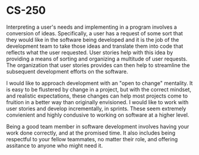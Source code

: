 # CS-250
Interpreting a user's needs and implementing in a program involves a conversion of ideas. Specifically, a user has a request of some sort that they would like in the software being developed and it is the job of the development team to take those ideas and translate them into code that reflects what the user requested. User stories help with this idea by providing a means of sorting and organizing a multitude of user requests. The organization that user stories provides can then help to streamline the subsequent development efforts on the software.

I would like to approach development with an "open to change" mentality. It is easy to be flustered by change in a project, but with the correct mindset, and realistic expectations, these changes can help most projects come to fruition in a better way than originally envisioned. I would like to work with user stories and develop incrementally, in sprints. These seem extremely convienient and highly condusive to working on software at a higher level.

Being a good team member in software development involves having your work done correctly, and at the promised time. It also includes being respectful to your fellow teammates, no matter their role, and offering assitance to anyone who might need it.
